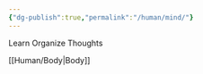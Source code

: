 ```yaml
---
{"dg-publish":true,"permalink":"/human/mind/"}
---
```






Learn 
Organize
Thoughts

[[Human/Body\|Body]]
